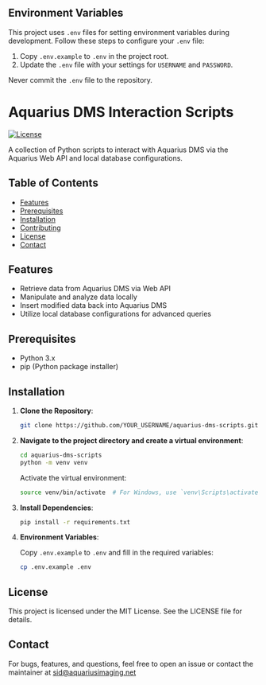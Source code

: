 ## Environment Variables

This project uses `.env` files for setting environment variables during development. Follow these steps to configure your `.env` file:

1. Copy `.env.example` to `.env` in the project root.
2. Update the `.env` file with your settings for `USERNAME` and `PASSWORD`.

Never commit the `.env` file to the repository.



# Aquarius DMS Interaction Scripts

[![License](https://img.shields.io/badge/license-MIT-blue.svg)](https://opensource.org/licenses/MIT)

A collection of Python scripts to interact with Aquarius DMS via the Aquarius Web API and local database configurations.

## Table of Contents

- [Features](#features)
- [Prerequisites](#prerequisites)
- [Installation](#installation)
- [Contributing](#contributing)
- [License](#license)
- [Contact](#contact)

## Features

- Retrieve data from Aquarius DMS via Web API
- Manipulate and analyze data locally
- Insert modified data back into Aquarius DMS
- Utilize local database configurations for advanced queries

## Prerequisites

- Python 3.x
- pip (Python package installer)

## Installation

1. **Clone the Repository**: 

    ```bash
    git clone https://github.com/YOUR_USERNAME/aquarius-dms-scripts.git
    ```

2. **Navigate to the project directory and create a virtual environment**:

    ```bash
    cd aquarius-dms-scripts
    python -m venv venv
    ```

    Activate the virtual environment:

    ```bash
    source venv/bin/activate  # For Windows, use `venv\Scripts\activate`
    ```

3. **Install Dependencies**:

    ```bash
    pip install -r requirements.txt
    ```

4. **Environment Variables**:

    Copy `.env.example` to `.env` and fill in the required variables:

    ```bash
    cp .env.example .env
    ```

## License
This project is licensed under the MIT License. See the LICENSE file for details.

## Contact
For bugs, features, and questions, feel free to open an issue or contact the maintainer at sid@aquariusimaging.net